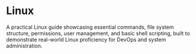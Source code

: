 # Linux
A practical Linux guide showcasing essential commands, file system structure, permissions, user management, and basic shell scripting, built to demonstrate real-world Linux proficiency for DevOps and system administration.
